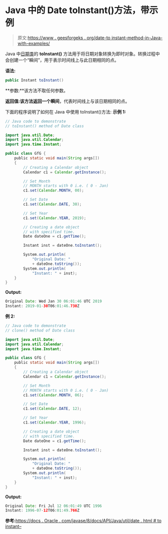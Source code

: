 # Java 中的 Date toInstant()方法，带示例

> 原文:[https://www . geesforgeks . org/date-to instant-method-in-Java-with-examples/](https://www.geeksforgeeks.org/date-toinstant-method-in-java-with-examples/)

Java 中[日期类](https://www.geeksforgeeks.org/date-class-java-examples/)的 **toInstant()** 方法用于将日期对象转换为即时对象。转换过程中会创建一个“瞬间”，用于表示时间线上与此日期相同的点。

**语法:**

```java
public Instant toInstant()
```

**参数:**该方法不取任何参数。

**返回值:**该方法返回一个**瞬间**，代表时间线上与该日期相同的点。

下面的程序说明了如何在 Java 中使用 toInstant()方法:
**示例 1:**

```java
// Java code to demonstrate
// toInstant() method of Date class

import java.util.Date;
import java.util.Calendar;
import java.time.Instant;

public class GfG {
    public static void main(String args[])
    {
        // Creating a Calendar object
        Calendar c1 = Calendar.getInstance();

        // Set Month
        // MONTH starts with 0 i.e. ( 0 - Jan)
        c1.set(Calendar.MONTH, 00);

        // Set Date
        c1.set(Calendar.DATE, 30);

        // Set Year
        c1.set(Calendar.YEAR, 2019);

        // Creating a date object
        // with specified time.
        Date dateOne = c1.getTime();

        Instant inst = dateOne.toInstant();

        System.out.println(
            "Original Date: "
            + dateOne.toString());
        System.out.println(
            "Instant: " + inst);
    }
}
```

**Output:**

```java
Original Date: Wed Jan 30 06:01:46 UTC 2019
Instant: 2019-01-30T06:01:46.730Z

```

**例 2:**

```java
// Java code to demonstrate
// clone() method of Date class

import java.util.Date;
import java.util.Calendar;
import java.time.Instant;

public class GfG {
    public static void main(String args[])
    {
        // Creating a Calendar object
        Calendar c1 = Calendar.getInstance();

        // Set Month
        // MONTH starts with 0 i.e. ( 0 - Jan)
        c1.set(Calendar.MONTH, 06);

        // Set Date
        c1.set(Calendar.DATE, 12);

        // Set Year
        c1.set(Calendar.YEAR, 1996);

        // Creating a date object
        // with specified time.
        Date dateOne = c1.getTime();

        Instant inst = dateOne.toInstant();

        System.out.println(
            "Original Date: "
            + dateOne.toString());
        System.out.println(
            "Instant: " + inst);
    }
}
```

**Output:**

```java
Original Date: Fri Jul 12 06:01:49 UTC 1996
Instant: 1996-07-12T06:01:49.766Z

```

**参考:**[https://docs . Oracle . com/javase/8/docs/API/Java/util/date . html # to instant–](https://docs.oracle.com/javase/8/docs/api/java/util/Date.html#toInstant--)